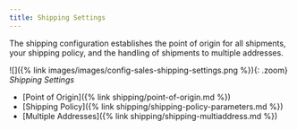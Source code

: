 ```yaml
---
title: Shipping Settings
---
```


The shipping configuration establishes the point of origin for all shipments, your shipping policy, and the handling of shipments to multiple addresses.

![]({% link images/images/config-sales-shipping-settings.png %}){: .zoom}
_Shipping Settings_

- [Point of Origin]({% link shipping/point-of-origin.md %})
- [Shipping Policy]({% link shipping/shipping-policy-parameters.md %})
- [Multiple Addresses]({% link shipping/shipping-multiaddress.md %})
